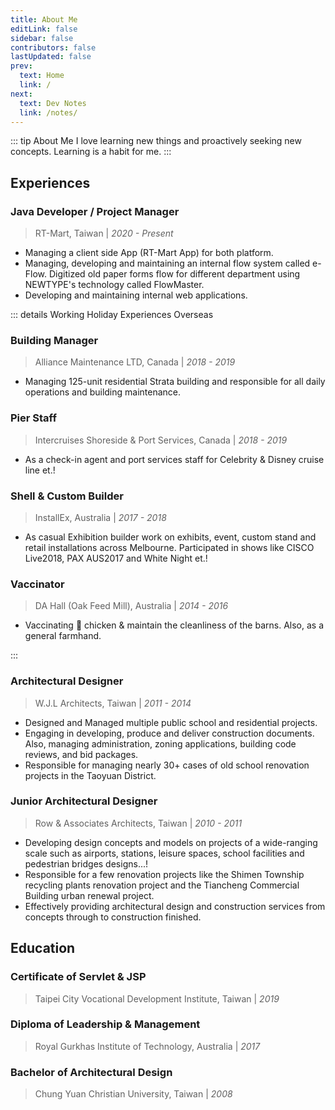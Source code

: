 ```yaml
---
title: About Me
editLink: false
sidebar: false
contributors: false
lastUpdated: false
prev:
  text: Home
  link: /
next:
  text: Dev Notes
  link: /notes/
---
```


::: tip About Me
I love learning new things and proactively seeking new concepts. Learning is a habit for me.
:::

## Experiences

### Java Developer / Project Manager

>RT-Mart, Taiwan | _2020 - Present_

<!-- TODO: finish descriping what i do at rt-mart! -->
- Managing a client side App (RT-Mart App) for both platform.
- Managing, developing and maintaining an internal flow system called e-Flow. Digitized old paper forms flow for different department using NEWTYPE's technology called FlowMaster.
- Developing and maintaining internal web applications.

::: details Working Holiday Experiences Overseas

### Building Manager

>Alliance Maintenance LTD, Canada | _2018 - 2019_

- Managing 125-unit residential Strata building and responsible for all daily operations and building maintenance.

### Pier Staff

>Intercruises Shoreside & Port Services, Canada | _2018 - 2019_

- As a check-in agent and port services staff for Celebrity & Disney cruise line et.!

### Shell & Custom Builder

>InstallEx, Australia | _2017 - 2018_

- As casual Exhibition builder work on exhibits, event, custom stand and retail installations across Melbourne. Participated in shows like CISCO Live2018, PAX AUS2017 and White Night et.!

### Vaccinator

>DA Hall (Oak Feed Mill), Australia | _2014 - 2016_

- Vaccinating :syringe: chicken  & maintain the cleanliness of the barns. Also, as a general farmhand.

:::

### Architectural Designer

>W.J.L Architects, Taiwan | _2011 - 2014_

- Designed and Managed multiple public school and residential projects.
- Engaging in developing, produce and deliver construction documents. Also, managing administration, zoning applications, building code reviews, and bid packages.
- Responsible for managing nearly 30+ cases of old school renovation projects in the Taoyuan District.

### Junior Architectural Designer

>Row & Associates Architects, Taiwan | _2010 - 2011_

- Developing design concepts and models on projects of a wide-ranging scale such as airports, stations, leisure spaces, school facilities and pedestrian bridges designs...!
- Responsible for a few renovation projects like the Shimen Township recycling plants renovation project and the Tiancheng Commercial Building urban renewal project.
- Effectively providing architectural design and construction services from concepts through to construction finished.

## Education

### Certificate of Servlet & JSP

>Taipei City Vocational Development Institute, Taiwan | _2019_

### Diploma of Leadership & Management

>Royal Gurkhas Institute of Technology, Australia | _2017_

### Bachelor of Architectural Design

>Chung Yuan Christian University, Taiwan | _2008_
